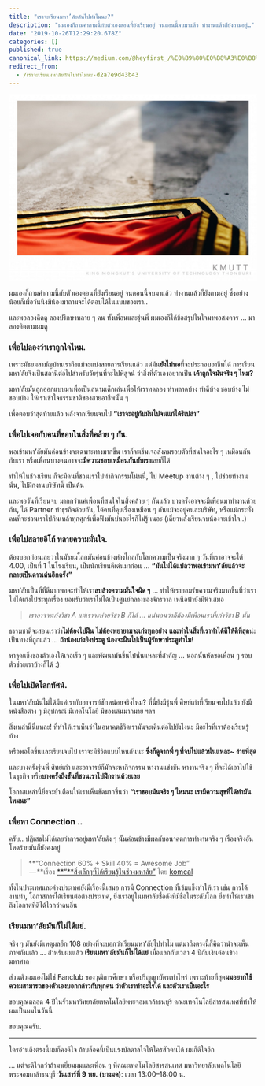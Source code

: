 ```yaml
---
title: "เราจะเรียนมหา’ลัยกันไปทำไมนะ?"
description: "ผมเองก็ถามคำถามนี้กับตัวเองตอนที่ยังเรียนอยู่ จนตอนนี้จบมาแล้ว ทำงานแล้วก็ยังถามอยู่…"
date: "2019-10-26T12:29:20.678Z"
categories: []
published: true
canonical_link: https://medium.com/@heyfirst_/%E0%B9%80%E0%B8%A3%E0%B8%B2%E0%B8%88%E0%B8%B0%E0%B9%80%E0%B8%A3%E0%B8%B5%E0%B8%A2%E0%B8%99%E0%B8%A1%E0%B8%AB%E0%B8%B2%E0%B8%A5%E0%B8%B1%E0%B8%A2%E0%B8%81%E0%B8%B1%E0%B8%99%E0%B9%84%E0%B8%9B%E0%B8%97%E0%B8%B3%E0%B9%84%E0%B8%A1%E0%B8%99%E0%B8%B0-d2a7e9d43b43
redirect_from:
  - /เราจะเรียนมหาลัยกันไปทำไมนะ-d2a7e9d43b43
---
```


![KMUTT Graduation Ceremony | [budsagorn.snap](https://www.facebook.com/budsagorn.snap)](./asset-1.jpeg)

ผมเองก็ถามคำถามนี้กับตัวเองตอนที่ยังเรียนอยู่ จนตอนนี้จบมาแล้ว ทำงานแล้วก็ยังถามอยู่ ซึ่งอย่างน้อยก็เผื่อวันนึงมีน้องมาถามจะได้ตอบได้ในแบบของเรา..

และพอลองคิดดู ลองปรึกษาหลาย ๆ คน ทั้งเพื่อนและรุ่นพี่ ผมเองก็ได้ข้อสรุปในใจมาพอสมควร ... มาลองคิดตามผมดู

### เพื่อไปลองว่าเราถูกใจไหม.

เพราะมัธยมสามัญบ้านเราถึงแม้จะแบ่งสายการเรียนแล้ว แต่มัน**ยังไม่พอ**ที่จะประกอบอาชีพได้ การเรียนมหา’ลัยจึงเป็นสถานีต่อไปสำหรับวัยรุ่นที่จะไปพิสูจน์ ว่าสิ่งที่ตัวเองอยากเป็น **เค้าถูกใจมันจริง ๆ ไหม?**

มหา’ลัยมันถูกออกแบบมาเพื่อเป็นสนามเด็กเล่นเพื่อให้เราทดลอง ทำพลาดบ้าง ทำดีบ้าง ชอบบ้าง ไม่ชอบบ้าง ให้เราเข้าใจธรรมชาติของสายอาชีพนั้น ๆ

เพื่อตอบว่าสุดท้ายแล้ว หลังจากเรียนจบไป **“เราจะอยู่กับมันไปจนแก่ได้รึเปล่า”**

### เพื่อไปเจอกับคนที่ชอบในสิ่งที่คล้าย ๆ กัน.

พอเข้ามหา’ลัยมันค่อนข้างจะเฉพาะทางมากขึ้น เราก็จะเริ่มเจอสังคมรอบตัวที่สนใจอะไร ๆ เหมือนกันกับเรา หรือเพื่อนบางคนอาจจะ**มีความชอบเหมือนกันกับเรา**เลยก็ได้

ทำให้ในช่วงเรียน ก็จะมีคนที่ชวนเราไปทำกิจกรรมโน่นนี่, ไป Meetup งานต่าง ๆ , ไปช่วยทำงานนั้น, ไปฝึกงานบริษัทนี้ เป็นต้น

และพอวันที่เรียนจบ มากกว่าแค่เพื่อนที่สนใจในสิ่งคล้าย ๆ กันแล้ว บางครั้งอาจจะมีเพื่อนมาทำงานด้วยกัน, ได้ Partner ทำธุรกิจด้วยกัน, ได้คนที่คุยเรื่องเหมือน ๆ กันแม้จะอยู่คนละบริษัท, หรือแม้กระทั่งคนที่จะชวนเราไปกินเหล้าทุกศุกร์เพื่อฟังมันบ่นอะไรก็ไม่รู้ เนอะ (เดี๋ยวหลังเรียนจบน้องจะเข้าใจ..)

### เพื่อไปสลายอีโก้ ทลายความมั่นใจ.

ต้องบอกก่อนเลยว่าในมัธยมโลกมันค่อนข้างห่างไกลกับโลกความเป็นจริงมาก ๆ วันที่เราอาจจะได้ 4.00, เป็นที่ 1 ในโรงเรียน, เป็นนักเรียนดีเด่นมาก่อน … **“มันไม่ได้แปลว่าพอเข้ามหา’ลัยแล้วจะกลายเป็นดาวเด่นอีกครั้ง”**

มหา’ลัยเป็นที่ที่ดีมากพอจะทำให้เรา**ลบล้างความมั่นใจผิด ๆ** … ทำให้เรายอมรับความจริงมากขึ้นที่ว่าเราไม่ได้เก่งไปซะทุกเรื่อง ยอมรับว่าเราไม่ได้เป็นศูนย์กลางของจักรวาล เหนือฟ้ายังมีฟ้าเสมอ

> _เราอาจจะเก่งวิชา A แต่เราจะห่วยวิชา B ก็ได้ … แน่นอนว่าก็ต้องมีเพื่อนเราที่เก่งวิชา B นั้น_

ธรรมชาติจะสอนเราว่า**ไม่ต้องไปฝืน** **ไม่ต้องพยายามจะเก่งทุกอย่าง** **และทำในสิ่งที่เราทำได้ดีให้ดีที่สุด**น่ะ เป็นทางที่ถูกแล้ว … **ถ้าน้องเก่งยิงประตู น้องจะฝืนไปเป็นผู้รักษาประตูทำไม!**

หาจุดแข็งของตัวเองให้เจอเร็ว ๆ และพัฒนามันขึ้นไปนั่นแหละที่สำคัญ … นอกนั้นหัดขอเพื่อน ๆ รอบตัวช่วยเราบ้างก็ได้ :)

### เพื่อไปเปิดโลกทัศน์.

ในมหา’ลัยมันไม่ได้มีแค่เรากับอาจารย์ซักหน่อยจริงไหม? ที่นี่ยังมีรุ่นพี่ ศิษย์เก่าที่เรียนจบไปแล้ว ยังมีหนังสือต่าง ๆ มีอุปกรณ์ มีเทคโนโลยี มีของเล่นมากมาย ฯลฯ

สิ่งเหล่านี้นี่แหละ! ที่ทำให้เราเห็นว่าในอนาคตชีวิตเรามันจะเดินต่อไปยังไงนะ มีอะไรที่เราต้องเรียนรู้บ้าง

หรือพอโตขึ้นและเรียนจบไป เราจะมีชีวิตแบบไหนกันนะ **ซึ่งก็ดูจากพี่ ๆ ที่จบไปแล้วนั่นแหละ~ ง่ายที่สุด**

และบางครั้งรุ่นพี่ ศิทย์เก่า และอาจารย์ก็มักจะหากิจกรรม หางานแข่งขัน หางานจริง ๆ ที่จะได้เอาไปใช้ในธุรกิจ หรือ**บางครั้งถึงขั้นที่ชวนเราไปฝึกงานด้วยเลย**

โอกาสเหล่านี้ยิ่งจะย้ำเตือนให้เราเห็นชัดมากขึ้นว่า **“เราชอบมันจริง ๆ ไหมนะ เรามีความสุขที่ได้ทำมันไหมนะ”**

### เพื่อหา Connection ..

ครับ.. ปฏิเสธไม่ได้เลยว่าการอยู่มหา’ลัยดัง ๆ นั้นค่อนข้างมีผลกับอนาคตการทำงานจริง ๆ เรื่องจริงอันโหดร้ายมันก็ยังคงอยู่

> **“Connection 60% + Skill 40% = Awesome Job”  
>  — **เรื่อง [**“**สิ่งเล็กๆที่ได้เรียนรู้ในช่วงมหาลัย”](https://medium.com/@komcal/%E0%B8%AA%E0%B8%B4%E0%B9%88%E0%B8%87%E0%B9%80%E0%B8%A5%E0%B9%87%E0%B8%81%E0%B9%86%E0%B8%97%E0%B8%B5%E0%B9%88%E0%B9%84%E0%B8%94%E0%B9%89%E0%B9%80%E0%B8%A3%E0%B8%B5%E0%B8%A2%E0%B8%99%E0%B8%A3%E0%B8%B9%E0%B9%89%E0%B9%83%E0%B8%99%E0%B8%8A%E0%B9%88%E0%B8%A7%E0%B8%87%E0%B8%A1%E0%B8%AB%E0%B8%B2%E0%B8%A5%E0%B8%B1%E0%B8%A2-6a857b4b325d) โดย [komcal](https://medium.com/u/35d729e3b13f)

ทั้งในประเทศและต่างประเทศยังมีเรื่องนี้เสมอ การมี Connection ที่เข้มแข็งทำให้เรา เช่น การได้งานทำ, โอกาสการได้เรียนต่อต่างประเทศ, ยิ่งเราอยู่ในมหาลัยชื่อดังที่มีชื่อในระดับโลก ยิ่งทำให้เราเข้าถึงโอกาศที่ดีได้ไวกว่าคนอื่น

### เรียนมหา’ลัยมันก็ไม่ได้แย่.

จริง ๆ มันยังมีเหตุผลอีก 108 อย่างที่จะบอกว่าเรียนมหา’ลัยไปทำไม แต่มาถึงตรงนี้ก็คิดว่าน่าจะเห็นภาพกันแล้ว … สำหรับผมแล้ว **เรียนมหา’ลัยมันก็ไม่ได้แย่** เมื่อแลกกับเวลา 4 ปีกับเงินค่อนข้างมหาศาล

ส่วนตัวผมเองไม่ใช่ Fanclub ของวุฒิการศึกษา หรือปริญญาบัตรเท่าไหร่ เพราะท้ายที่สุด**ผมอยากใช้ความสามารถของตัวเองบอกกล่าวกับทุกคน ว่าตัวเราทำอะไรได้ และตัวเราเป็นอะไร**

ขอบคุณตลอด 4 ปีในรั้วมหาวิทยาลัยเทคโนโลยีพระจอมเกล้าธนบุรี คณะเทคโนโลยีสารสนเทศที่ทำให้ผมเป็นผมในวันนี้

ขอบคุณครับ.

---

ใครอ่านถึงตรงนี้ผมก็คงดีใจ ถ้าบล็อคนี้เป็นแรงบัลดาลใจให้ใครสักคนได้ ผมก็ดีใจอีก

… แต่จะดีใจกว่าถ้ามาเยี่ยมผมและเพื่อน ๆ ที่คณะเทคโนโลยีสารสนเทศ มหาวิทยาลัยเทคโนโลยีพระจอมเกล้าธนบุรี **วันเสาร์ที่ 9 พย. (บางมด)**: เวลา 13:00–18:00 น.
